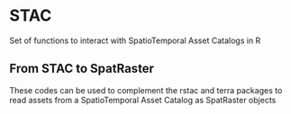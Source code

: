# STAC
Set of functions to interact with SpatioTemporal Asset Catalogs in R

##  From STAC to SpatRaster
These codes can be used to complement the rstac and terra packages to read assets from a SpatioTemporal Asset Catalog as SpatRaster objects






